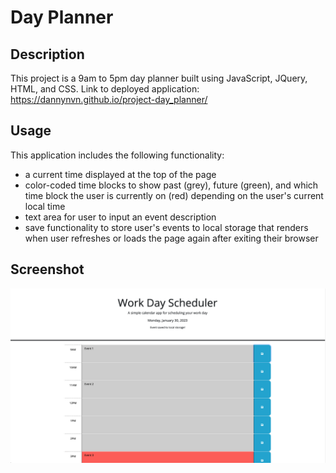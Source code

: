 # Day Planner

## Description
This project is a 9am to 5pm day planner built using JavaScript, JQuery, HTML, and CSS. Link to deployed application: https://dannynvn.github.io/project-day_planner/

## Usage
This application includes the following functionality:
- a current time displayed at the top of the page
- color-coded time blocks to show past (grey), future (green), and which time block the user is currently on (red) depending on the user's current local time
- text area for user to input an event description
- save functionality to store user's events to local storage that renders when user refreshes or loads the page again after exiting their browser 
  
## Screenshot
![screenshot of day planner application](./assets/images/screenshot.png)
